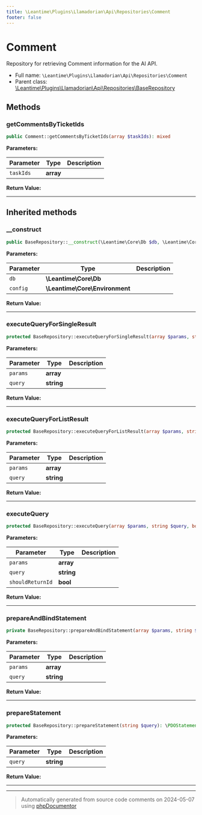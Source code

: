 ```yaml
---
title: \Leantime\Plugins\Llamadorian\Api\Repositories\Comment
footer: false
---
```


# Comment

Repository for retrieving Comment information for the AI API.



* Full name: `\Leantime\Plugins\Llamadorian\Api\Repositories\Comment`
* Parent class: [\Leantime\Plugins\Llamadorian\Api\Repositories\BaseRepository](technical/BaseRepository.md)



## Methods

### getCommentsByTicketIds



```php
public Comment::getCommentsByTicketIds(array $taskIds): mixed
```








**Parameters:**

| Parameter | Type | Description |
|-----------|------|-------------|
| `taskIds` | **array** |  |


**Return Value:**





---


## Inherited methods

### __construct



```php
public BaseRepository::__construct(\Leantime\Core\Db $db, \Leantime\Core\Environment $config): mixed
```








**Parameters:**

| Parameter | Type | Description |
|-----------|------|-------------|
| `db` | **\Leantime\Core\Db** |  |
| `config` | **\Leantime\Core\Environment** |  |


**Return Value:**





---
### executeQueryForSingleResult



```php
protected BaseRepository::executeQueryForSingleResult(array $params, string $query): mixed
```








**Parameters:**

| Parameter | Type | Description |
|-----------|------|-------------|
| `params` | **array** |  |
| `query` | **string** |  |


**Return Value:**





---
### executeQueryForListResult



```php
protected BaseRepository::executeQueryForListResult(array $params, string $query): array
```








**Parameters:**

| Parameter | Type | Description |
|-----------|------|-------------|
| `params` | **array** |  |
| `query` | **string** |  |


**Return Value:**





---
### executeQuery



```php
protected BaseRepository::executeQuery(array $params, string $query, bool $shouldReturnId = false): mixed
```








**Parameters:**

| Parameter | Type | Description |
|-----------|------|-------------|
| `params` | **array** |  |
| `query` | **string** |  |
| `shouldReturnId` | **bool** |  |


**Return Value:**





---
### prepareAndBindStatement



```php
private BaseRepository::prepareAndBindStatement(array $params, string $query): \PDOStatement
```








**Parameters:**

| Parameter | Type | Description |
|-----------|------|-------------|
| `params` | **array** |  |
| `query` | **string** |  |


**Return Value:**





---
### prepareStatement



```php
protected BaseRepository::prepareStatement(string $query): \PDOStatement
```








**Parameters:**

| Parameter | Type | Description |
|-----------|------|-------------|
| `query` | **string** |  |


**Return Value:**





---


---
> Automatically generated from source code comments on 2024-05-07 using [phpDocumentor](http://www.phpdoc.org/)
